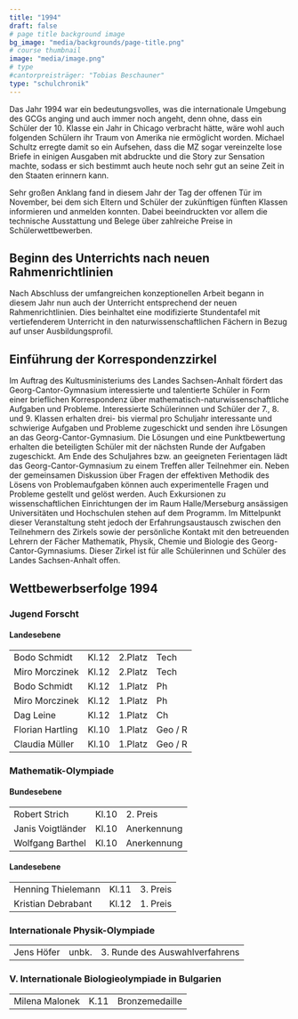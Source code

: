 ```yaml
---
title: "1994"
draft: false
# page title background image
bg_image: "media/backgrounds/page-title.png"
# course thumbnail
image: "media/image.png"
# type
#cantorpreisträger: "Tobias Beschauner"
type: "schulchronik"
---
```


Das Jahr 1994 war ein bedeutungsvolles, was die internationale Umgebung des GCGs anging und auch immer noch angeht, denn ohne, dass ein Schüler der 10. Klasse ein Jahr in Chicago verbracht hätte, wäre wohl auch folgenden Schülern ihr Traum von Amerika nie ermöglicht worden. Michael Schultz erregte damit so ein Aufsehen, dass die MZ sogar vereinzelte lose Briefe in einigen Ausgaben mit abdruckte und die Story zur Sensation machte, sodass er sich bestimmt auch heute noch sehr gut an seine Zeit in den Staaten erinnern kann.

Sehr großen Anklang fand in diesem Jahr der Tag der offenen Tür im November, bei dem sich Eltern und Schüler der zukünftigen fünften Klassen informieren und anmelden konnten. Dabei beeindruckten vor allem die technische Ausstattung und Belege über zahlreiche Preise in Schülerwettbewerben.

## Beginn des Unterrichts nach neuen Rahmenrichtlinien

Nach Abschluss der umfangreichen konzeptionellen Arbeit begann in diesem Jahr nun auch der Unterricht entsprechend der neuen Rahmenrichtlinien. Dies beinhaltet eine modifizierte Stundentafel mit vertiefenderem Unterricht in den naturwissenschaftlichen Fächern in Bezug auf unser Ausbildungsprofil.

## Einführung der Korrespondenzzirkel

Im Auftrag des Kultusministeriums des Landes Sachsen-Anhalt fördert das Georg-Cantor-Gymnasium interessierte und talentierte Schüler in Form einer brieflichen Korrespondenz über mathematisch-naturwissenschaftliche Aufgaben und Probleme. Interessierte Schülerinnen und Schüler der 7., 8. und 9. Klassen erhalten drei- bis viermal pro Schuljahr interessante und schwierige Aufgaben und Probleme zugeschickt und senden ihre Lösungen an das Georg-Cantor-Gymnasium. Die Lösungen und eine Punktbewertung erhalten die beteiligten Schüler mit der nächsten Runde der Aufgaben zugeschickt. Am Ende des Schuljahres bzw. an geeigneten Ferientagen lädt das Georg-Cantor-Gymnasium zu einem Treffen aller Teilnehmer ein. Neben der gemeinsamen Diskussion über Fragen der effektiven Methodik des Lösens von Problemaufgaben können auch experimentelle Fragen und Probleme gestellt und gelöst werden. Auch Exkursionen zu wissenschaftlichen Einrichtungen der im Raum Halle/Merseburg ansässigen Universitäten und Hochschulen stehen auf dem Programm. Im Mittelpunkt dieser Veranstaltung steht jedoch der Erfahrungsaustausch zwischen den Teilnehmern des Zirkels sowie der persönliche Kontakt mit den betreuenden Lehrern der Fächer Mathematik, Physik, Chemie und Biologie des Georg-Cantor-Gymnasiums. Dieser Zirkel ist für alle Schülerinnen und Schüler des Landes Sachsen-Anhalt offen.

## Wettbewerbserfolge 1994

### Jugend Forscht

#### Landesebene

|||||
|-|-|-|-|
|Bodo Schmidt|Kl.12|2.Platz|Tech|
|Miro Morczinek|Kl.12|2.Platz|Tech|
|Bodo Schmidt|Kl.12|1.Platz|Ph|
|Miro Morczinek|Kl.12|1.Platz|Ph|
|Dag Leine|Kl.12|1.Platz|Ch|
|Florian Hartling|Kl.10|1.Platz|Geo / R|
|Claudia Müller|Kl.10|1.Platz|Geo / R|

### Mathematik-Olympiade

#### Bundesebene

||||
|-|-|-|
|Robert Strich|Kl.10|2. Preis|
|Janis Voigtländer|Kl.10|Anerkennung|
|Wolfgang Barthel|Kl.10|Anerkennung|

#### Landesebene

||||
|-|-|-|
|Henning Thielemann|Kl.11|3. Preis|
|Kristian Debrabant|Kl.12|1. Preis|

### Internationale Physik-Olympiade

||||
|-|-|-|
|Jens Höfer|unbk.|3. Runde des Auswahlverfahrens|

### V. Internationale Biologieolympiade in Bulgarien

||||
|-|-|-|
|Milena Malonek|K.11|Bronzemedaille|
